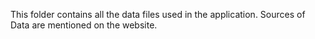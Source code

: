 This folder contains all the data files used in the application.
Sources of Data are mentioned on the website. 
